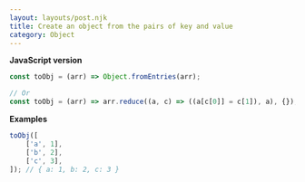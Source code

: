 ```yaml
---
layout: layouts/post.njk
title: Create an object from the pairs of key and value
category: Object
---
```


**JavaScript version**

```js
const toObj = (arr) => Object.fromEntries(arr);

// Or
const toObj = (arr) => arr.reduce((a, c) => ((a[c[0]] = c[1]), a), {});
```

**Examples**

```js
toObj([
    ['a', 1],
    ['b', 2],
    ['c', 3],
]); // { a: 1, b: 2, c: 3 }
```
